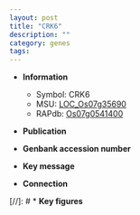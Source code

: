 ```yaml
---
layout: post
title: "CRK6"
description: ""
category: genes
tags: 
---
```


* **Information**  
    + Symbol: CRK6  
    + MSU: [LOC_Os07g35690](http://rice.uga.edu/cgi-bin/ORF_infopage.cgi?orf=LOC_Os07g35690)  
    + RAPdb: [Os07g0541400](http://rapdb.dna.affrc.go.jp/viewer/gbrowse_details/irgsp1?name=Os07g0541400)  

* **Publication**  

* **Genbank accession number**  

* **Key message**  

* **Connection**  

[//]: # * **Key figures**  


